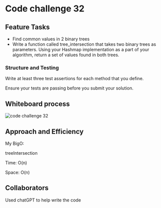 # Code challenge 32

## Feature Tasks

- Find common values in 2 binary trees
- Write a function called tree_intersection that takes two binary trees as parameters. Using your Hashmap implementation as a part of your algorithm, return a set of values found in both trees.

### Structure and Testing

Write at least three test assertions for each method that you define.

Ensure your tests are passing before you submit your solution.

## Whiteboard process

![code challenge 32](../whiteboard-images/)

## Approach and Efficiency

My BigO:

treeIntersection

Time: O(n)

Space: O(n)

## Collaborators

Used chatGPT to help write the code
